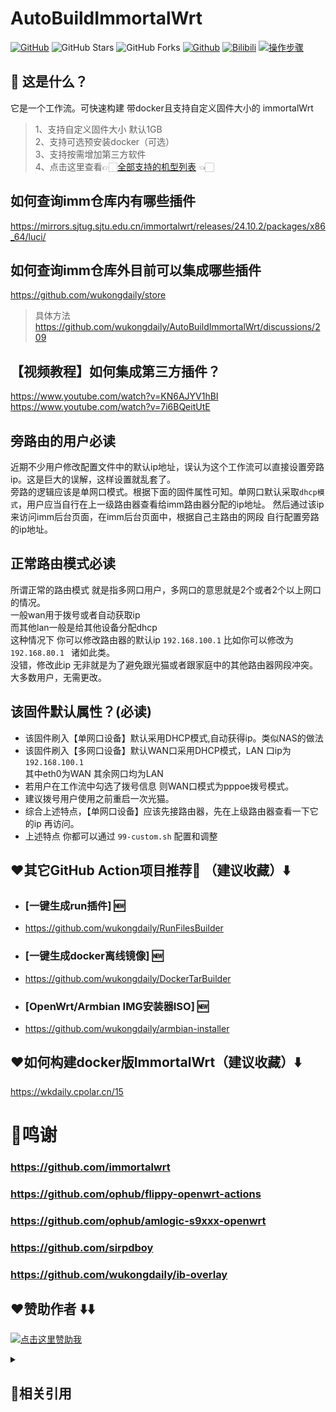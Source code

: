 # AutoBuildImmortalWrt
[![GitHub](https://img.shields.io/github/license/wukongdaily/AutoBuildImmortalWrt.svg?label=LICENSE&logo=github&logoColor=%20)](https://github.com/wukongdaily/AutoBuildImmortalWrt/blob/master/LICENSE)
![GitHub Stars](https://img.shields.io/github/stars/wukongdaily/AutoBuildImmortalWrt.svg?style=flat&logo=appveyor&label=Stars&logo=github)
![GitHub Forks](https://img.shields.io/github/forks/wukongdaily/AutoBuildImmortalWrt.svg?style=flat&logo=appveyor&label=Forks&logo=github) [![Github](https://img.shields.io/badge/RELEASE:AutoBuildImmortalWrt-123456?logo=github&logoColor=fff&labelColor=green&style=flat)](https://github.com/wukongdaily/AutoBuildImmortalWrt/releases) [![Bilibili](https://img.shields.io/badge/Bilibili-123456?logo=bilibili&logoColor=fff&labelColor=fb7299)](https://www.bilibili.com/video/BV1EG6VYCER3) [![操作步骤](https://img.shields.io/badge/YouTube-123456?logo=youtube&labelColor=ff0000)](https://youtu.be/xIVtUwZR6U0)

## 🤔 这是什么？
它是一个工作流。可快速构建 带docker且支持自定义固件大小的 immortalWrt
> 1、支持自定义固件大小 默认1GB <br>
> 2、支持可选预安装docker（可选）<br>
> 3、支持按需增加第三方软件<br>
> 4、点击这里查看👉🏻[全部支持的机型列表](https://github.com/wukongdaily/AutoBuildImmortalWrt/blob/master/SUPPORT.md) 👈🏻



## 如何查询imm仓库内有哪些插件
https://mirrors.sjtug.sjtu.edu.cn/immortalwrt/releases/24.10.2/packages/x86_64/luci/
## 如何查询imm仓库外目前可以集成哪些插件
https://github.com/wukongdaily/store
> 具体方法 https://github.com/wukongdaily/AutoBuildImmortalWrt/discussions/209
## 【视频教程】如何集成第三方插件？
https://www.youtube.com/watch?v=KN6AJYV1hBI <br>
https://www.youtube.com/watch?v=7i6BQeitUtE

## 旁路由的用户必读
近期不少用户修改配置文件中的默认ip地址，误认为这个工作流可以直接设置旁路ip。这是巨大的误解，这样设置就乱套了。<br>
旁路的逻辑应该是单网口模式。根据下面的固件属性可知。单网口默认采取`dhcp模式`，用户应当自行在上一级路由器查看给imm路由器分配的ip地址。
然后通过该ip来访问imm后台页面，在imm后台页面中，根据自己主路由的网段 自行配置旁路的ip地址。

## 正常路由模式必读
所谓正常的路由模式 就是指多网口用户，多网口的意思就是2个或者2个以上网口的情况。<br>
一般wan用于拨号或者自动获取ip <br>
而其他lan一般是给其他设备分配dhcp<br>
这种情况下 你可以修改路由器的默认ip  `192.168.100.1` 比如你可以修改为`192.168.80.1 ` 诸如此类。<br>
没错，修改此ip 无非就是为了避免跟光猫或者跟家庭中的其他路由器网段冲突。大多数用户，无需更改。

## 该固件默认属性？(必读)
- 该固件刷入【单网口设备】默认采用DHCP模式,自动获得ip。类似NAS的做法
- 该固件刷入【多网口设备】默认WAN口采用DHCP模式，LAN 口ip为  `192.168.100.1` <br>其中eth0为WAN 其余网口均为LAN
- 若用户在工作流中勾选了拨号信息 则WAN口模式为pppoe拨号模式。
- 建议拨号用户使用之前重启一次光猫。
- 综合上述特点，【单网口设备】应该先接路由器，先在上级路由器查看一下它的ip 再访问。
- 上述特点 你都可以通过 `99-custom.sh` 配置和调整

## ❤️其它GitHub Action项目推荐🌟 （建议收藏）⬇️
- ### [一键生成run插件] 🆕
- https://github.com/wukongdaily/RunFilesBuilder<br>
- ### [一键生成docker离线镜像] 🆕
- https://github.com/wukongdaily/DockerTarBuilder<br>
- ### [OpenWrt/Armbian IMG安装器ISO] 🆕
- https://github.com/wukongdaily/armbian-installer


## ❤️如何构建docker版ImmortalWrt（建议收藏）⬇️
https://wkdaily.cpolar.cn/15
# 🌟鸣谢
### https://github.com/immortalwrt
### https://github.com/ophub/flippy-openwrt-actions
### https://github.com/ophub/amlogic-s9xxx-openwrt
### https://github.com/sirpdboy
### https://github.com/wukongdaily/ib-overlay

## ❤️赞助作者 ⬇️⬇️

[![点击这里赞助我](https://img.shields.io/badge/点击这里赞助我-支持作者的项目-orange?logo=github)](https://wkdaily.cpolar.cn/01)




<details>
<summary><h2>🍭相关引用</h2></summary>

#### 🍭引用和项目参考的仓库
- https://github.com/wukongdaily/RunFilesBuilder
- https://github.com/wukongdaily/store
- https://github.com/xiaorouji/openwrt-passwall
- https://github.com/xiaorouji/openwrt-passwall2
- https://github.com/sirpdboy/luci-theme-kucat
- https://github.com/AdguardTeam/AdGuardHome
- https://github.com/kiddin9/kwrt-packages
